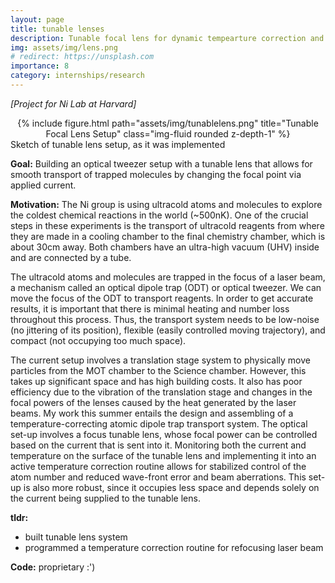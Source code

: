 ```yaml
---
layout: page
title: tunable lenses
description: Tunable focal lens for dynamic tempearture correction and controlling molecules in optical tweezer systems (Kang-Kuen Ni Lab)
img: assets/img/lens.png
# redirect: https://unsplash.com
importance: 8
category: internships/research
---
```


*[Project for Ni Lab at Harvard]*

<div class="row">
    <div class="col-sm mt-3 mt-md-0">
        <center>
        {% include figure.html path="assets/img/tunablelens.png" title="Tunable Focal Lens Setup" class="img-fluid rounded z-depth-1" %}
        </center>
    </div>
</div>
<div class="caption">
    Sketch of tunable lens setup, as it was implemented
</div>

**Goal:** Building an optical tweezer setup with a tunable lens that allows for smooth transport of trapped molecules by changing the focal point via applied current.

**Motivation:** 
The Ni group is using ultracold atoms and molecules to explore the coldest chemical
reactions in the world (~500nK). One of the crucial steps in these experiments is the transport of
ultracold reagents from where they are made in a cooling chamber to the final chemistry
chamber, which is about 30cm away. Both chambers have an ultra-high vacuum (UHV) inside
and are connected by a tube.

The ultracold atoms and molecules are trapped in the focus of a laser beam, a mechanism
called an optical dipole trap (ODT) or optical tweezer. We can move the focus of the ODT to
transport reagents. In order to get accurate results, it is important that there is minimal heating
and number loss throughout this process. Thus, the transport system needs to be low-noise (no
jittering of its position), flexible (easily controlled moving trajectory), and compact (not
occupying too much space).

The current setup involves a translation stage system to physically move particles from
the MOT chamber to the Science chamber. However, this takes up significant space and has high
building costs. It also has poor efficiency due to the vibration of the translation stage and
changes in the focal powers of the lenses caused by the heat generated by the laser beams. My
work this summer entails the design and assembling of a temperature-correcting atomic dipole
trap transport system. The optical set-up involves a focus tunable lens, whose focal power can be
controlled based on the current that is sent into it. Monitoring both the current and temperature
on the surface of the tunable lens and implementing it into an active temperature correction
routine allows for stabilized control of the atom number and reduced wave-front error and beam
aberrations. This set-up is also more robust, since it occupies less space and depends solely on
the current being supplied to the tunable lens.

**tldr:**
- built tunable lens system
- programmed a temperature correction routine for refocusing laser beam

**Code:** proprietary :')